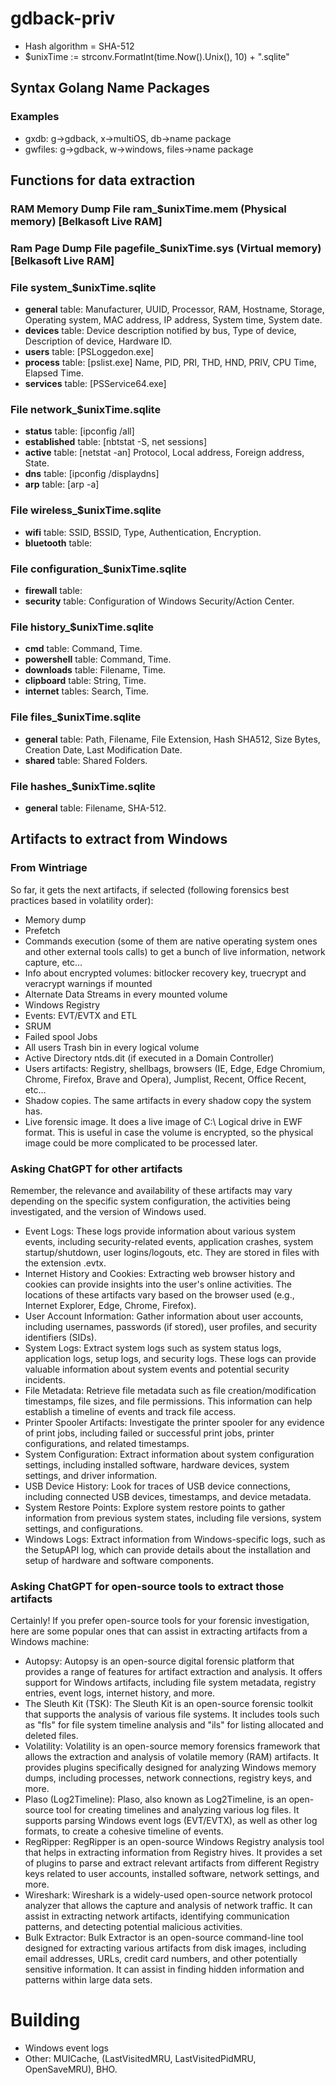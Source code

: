 # gdback-priv

- Hash algorithm = SHA-512
- $unixTime := strconv.FormatInt(time.Now().Unix(), 10) + ".sqlite"
## Syntax Golang Name Packages
### Examples
- gxdb: g->gdback, x->multiOS, db->name package
- gwfiles: g->gdback, w->windows, files->name package
## Functions for data extraction
### RAM Memory Dump File ram_$unixTime.mem (Physical memory) [Belkasoft Live RAM]
### Ram Page Dump File pagefile_$unixTime.sys (Virtual memory) [Belkasoft Live RAM]
### File system_$unixTime.sqlite
- **general** table: Manufacturer, UUID, Processor, RAM, Hostname, Storage, Operating system, MAC address, IP address, System time, System date.
- **devices** table: Device description notified by bus, Type of device, Description of device, Hardware ID.
- **users** table: [PSLoggedon.exe]
- **process** table: [pslist.exe] Name, PID, PRI, THD, HND, PRIV, CPU Time, Elapsed Time.
- **services** table: [PSService64.exe]
### File network_$unixTime.sqlite
- **status** table: [ipconfig /all]
- **established** table: [nbtstat -S, net sessions]
- **active** table: [netstat -an] Protocol, Local address, Foreign address, State.
- **dns** table: [ipconfig /displaydns]
- **arp** table: [arp -a]
### File wireless_$unixTime.sqlite
- **wifi** table: SSID, BSSID, Type, Authentication, Encryption.
- **bluetooth** table:
### File configuration_$unixTime.sqlite
- **firewall** table:
- **security** table: Configuration of Windows Security/Action Center.
### File history_$unixTime.sqlite
- **cmd** table: Command, Time.
- **powershell** table: Command, Time.
- **downloads** table: Filename, Time.
- **clipboard** table: String, Time.
- **internet** tables: Search, Time.
### File files_$unixTime.sqlite
- **general** table: Path, Filename, File Extension, Hash SHA512, Size Bytes, Creation Date, Last Modification Date.
- **shared** table: Shared Folders.
### File hashes_$unixTime.sqlite
- **general** table: Filename, SHA-512.


## Artifacts to extract from Windows

### From Wintriage

So far, it gets the next artifacts, if selected (following forensics best practices based in volatility order):

- Memory dump
- Prefetch
- Commands execution (some of them are native operating system ones and other external tools calls) to get a bunch of live information, network capture, etc…
- Info about encrypted volumes: bitlocker recovery key, truecrypt and veracrypt warnings if mounted
- Alternate Data Streams in every mounted volume
- Windows Registry
- Events: EVT/EVTX and ETL
- SRUM
- Failed spool Jobs
- All users Trash bin in every logical volume
- Active Directory ntds.dit (if executed in a Domain Controller)
- Users artifacts: Registry, shellbags, browsers (IE, Edge, Edge Chromium, Chrome, Firefox, Brave and Opera), Jumplist, Recent, Office Recent, etc…
- Shadow copies. The same artifacts in every shadow copy the system has.
- Live forensic image. It does a live image of C:\ Logical drive in EWF format. This is useful in case the volume is encrypted, so the physical image could be more complicated to be processed later.

### Asking ChatGPT for other artifacts

Remember, the relevance and availability of these artifacts may vary depending on the specific system configuration, the activities being investigated, and the version of Windows used.

- Event Logs: These logs provide information about various system events, including security-related events, application crashes, system startup/shutdown, user logins/logouts, etc. They are stored in files with the extension .evtx.
- Internet History and Cookies: Extracting web browser history and cookies can provide insights into the user's online activities. The locations of these artifacts vary based on the browser used (e.g., Internet Explorer, Edge, Chrome, Firefox).
- User Account Information: Gather information about user accounts, including usernames, passwords (if stored), user profiles, and security identifiers (SIDs).
- System Logs: Extract system logs such as system status logs, application logs, setup logs, and security logs. These logs can provide valuable information about system events and potential security incidents.
- File Metadata: Retrieve file metadata such as file creation/modification timestamps, file sizes, and file permissions. This information can help establish a timeline of events and track file access.
- Printer Spooler Artifacts: Investigate the printer spooler for any evidence of print jobs, including failed or successful print jobs, printer configurations, and related timestamps.
- System Configuration: Extract information about system configuration settings, including installed software, hardware devices, system settings, and driver information.
- USB Device History: Look for traces of USB device connections, including connected USB devices, timestamps, and device metadata.
- System Restore Points: Explore system restore points to gather information from previous system states, including file versions, system settings, and configurations.
- Windows Logs: Extract information from Windows-specific logs, such as the SetupAPI log, which can provide details about the installation and setup of hardware and software components.

### Asking ChatGPT for open-source tools to extract those artifacts

Certainly! If you prefer open-source tools for your forensic investigation, here are some popular ones that can assist in extracting artifacts from a Windows machine:

- Autopsy: Autopsy is an open-source digital forensic platform that provides a range of features for artifact extraction and analysis. It offers support for Windows artifacts, including file system metadata, registry entries, event logs, internet history, and more.
- The Sleuth Kit (TSK): The Sleuth Kit is an open-source forensic toolkit that supports the analysis of various file systems. It includes tools such as "fls" for file system timeline analysis and "ils" for listing allocated and deleted files.
- Volatility: Volatility is an open-source memory forensics framework that allows the extraction and analysis of volatile memory (RAM) artifacts. It provides plugins specifically designed for analyzing Windows memory dumps, including processes, network connections, registry keys, and more.
- Plaso (Log2Timeline): Plaso, also known as Log2Timeline, is an open-source tool for creating timelines and analyzing various log files. It supports parsing Windows event logs (EVT/EVTX), as well as other log formats, to create a cohesive timeline of events.
- RegRipper: RegRipper is an open-source Windows Registry analysis tool that helps in extracting information from Registry hives. It provides a set of plugins to parse and extract relevant artifacts from different Registry keys related to user accounts, installed software, network settings, and more.
- Wireshark: Wireshark is a widely-used open-source network protocol analyzer that allows the capture and analysis of network traffic. It can assist in extracting network artifacts, identifying communication patterns, and detecting potential malicious activities.
- Bulk Extractor: Bulk Extractor is an open-source command-line tool designed for extracting various artifacts from disk images, including email addresses, URLs, credit card numbers, and other potentially sensitive information. It can assist in finding hidden information and patterns within large data sets.


# Building
- Windows event logs
- Other: MUICache, (LastVisitedMRU, LastVisitedPidMRU, OpenSaveMRU), BHO.
